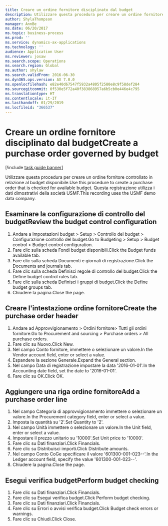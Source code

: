 ```yaml
---
title: Creare un ordine fornitore disciplinato dal budget
description: Utilizzare questa procedura per creare un ordine fornitore controllato in relazione al budget disponibile.
author: ShylaThompson
manager: AnnBe
ms.date: 06/20/2017
ms.topic: business-process
ms.prod: ''
ms.service: dynamics-ax-applications
ms.technology: ''
audience: Application User
ms.reviewer: josaw
ms.search.scope: Operations
ms.search.region: Global
ms.author: shylaw
ms.search.validFrom: 2016-06-30
ms.dyn365.ops.version: AX 7.0.0
ms.openlocfilehash: e82e40d67547f5932a4805f2580e8c9f58def284
ms.sourcegitcommit: 0f530e5f72a40f383868957a6b5cb0e446e4c795
ms.translationtype: HT
ms.contentlocale: it-IT
ms.lasthandoff: 01/29/2019
ms.locfileid: "366537"
---
```

# <a name="create-a-purchase-order-governed-by-budget"></a><span data-ttu-id="59af6-103">Creare un ordine fornitore disciplinato dal budget</span><span class="sxs-lookup"><span data-stu-id="59af6-103">Create a purchase order governed by budget</span></span>

[!include [task guide banner](../../includes/task-guide-banner.md)]

<span data-ttu-id="59af6-104">Utilizzare questa procedura per creare un ordine fornitore controllato in relazione al budget disponibile.</span><span class="sxs-lookup"><span data-stu-id="59af6-104">Use this procedure to create a purchase order that is checked for available budget.</span></span> <span data-ttu-id="59af6-105">Questa registrazione utilizza i dati dimostrativi della società USMF.</span><span class="sxs-lookup"><span data-stu-id="59af6-105">This recording uses the USMF demo data company.</span></span>


## <a name="review-the-budget-control-configuration"></a><span data-ttu-id="59af6-106">Esaminare la configurazione di controllo del budget</span><span class="sxs-lookup"><span data-stu-id="59af6-106">Review the budget control configuration</span></span>
1. <span data-ttu-id="59af6-107">Andare a Impostazioni budget > Setup > Controllo del budget > Configurazione controllo del budget.</span><span class="sxs-lookup"><span data-stu-id="59af6-107">Go to Budgeting > Setup > Budget control > Budget control configuration.</span></span>
2. <span data-ttu-id="59af6-108">Fare clic sulla scheda Fondi budget disponibili.</span><span class="sxs-lookup"><span data-stu-id="59af6-108">Click the Budget funds available tab.</span></span>
3. <span data-ttu-id="59af6-109">Fare clic sulla scheda Documenti e giornali di registrazione.</span><span class="sxs-lookup"><span data-stu-id="59af6-109">Click the Documents and journals tab.</span></span>
4. <span data-ttu-id="59af6-110">Fare clic sulla scheda Definisci regole di controllo del budget.</span><span class="sxs-lookup"><span data-stu-id="59af6-110">Click the Define budget control rules tab.</span></span>
5. <span data-ttu-id="59af6-111">Fare clic sulla scheda Definisci i gruppi di budget.</span><span class="sxs-lookup"><span data-stu-id="59af6-111">Click the Define budget groups tab.</span></span>
6. <span data-ttu-id="59af6-112">Chiudere la pagina.</span><span class="sxs-lookup"><span data-stu-id="59af6-112">Close the page.</span></span>

## <a name="create-the-purchase-order-header"></a><span data-ttu-id="59af6-113">Creare l'intestazione ordine fornitore</span><span class="sxs-lookup"><span data-stu-id="59af6-113">Create the purchase order header</span></span>
1. <span data-ttu-id="59af6-114">Andare ad Approvvigionamento > Ordini fornitore> Tutti gli ordini fornitore.</span><span class="sxs-lookup"><span data-stu-id="59af6-114">Go to Procurement and sourcing > Purchase orders > All purchase orders.</span></span>
2. <span data-ttu-id="59af6-115">Fare clic su Nuovo.</span><span class="sxs-lookup"><span data-stu-id="59af6-115">Click New.</span></span>
3. <span data-ttu-id="59af6-116">Nel campo Conto fornitore, immettere o selezionare un valore.</span><span class="sxs-lookup"><span data-stu-id="59af6-116">In the Vendor account field, enter or select a value.</span></span>
4. <span data-ttu-id="59af6-117">Espandere la sezione Generale.</span><span class="sxs-lookup"><span data-stu-id="59af6-117">Expand the General section.</span></span>
5. <span data-ttu-id="59af6-118">Nel campo Data di registrazione impostare la data '2016-01-01'.</span><span class="sxs-lookup"><span data-stu-id="59af6-118">In the Accounting date field, set the date to '2016-01-01'.</span></span>
6. <span data-ttu-id="59af6-119">Fare clic su OK.</span><span class="sxs-lookup"><span data-stu-id="59af6-119">Click OK.</span></span>

## <a name="add-a-purchase-order-line"></a><span data-ttu-id="59af6-120">Aggiungere una riga ordine fornitore</span><span class="sxs-lookup"><span data-stu-id="59af6-120">Add a purchase order line</span></span>
1. <span data-ttu-id="59af6-121">Nel campo Categoria di approvvigionamento immettere o selezionare un valore.</span><span class="sxs-lookup"><span data-stu-id="59af6-121">In the Procurement category field, enter or select a value.</span></span>
2. <span data-ttu-id="59af6-122">Imposta la quantità su '2'.</span><span class="sxs-lookup"><span data-stu-id="59af6-122">Set Quantity to '2'.</span></span>
3. <span data-ttu-id="59af6-123">Nel campo Unità immettere o selezionare un valore.</span><span class="sxs-lookup"><span data-stu-id="59af6-123">In the Unit field, enter or select a value.</span></span>
4. <span data-ttu-id="59af6-124">Impostare il prezzo unitario su '10000'.</span><span class="sxs-lookup"><span data-stu-id="59af6-124">Set Unit price to '10000'.</span></span>
5. <span data-ttu-id="59af6-125">Fare clic su Dati finanziari.</span><span class="sxs-lookup"><span data-stu-id="59af6-125">Click Financials.</span></span>
6. <span data-ttu-id="59af6-126">Fare clic su Distribuisci importi.</span><span class="sxs-lookup"><span data-stu-id="59af6-126">Click Distribute amounts.</span></span>
7. <span data-ttu-id="59af6-127">Nel campo Conto CoGe specificare il valore '601300-001-023--'.</span><span class="sxs-lookup"><span data-stu-id="59af6-127">In the Ledger account field, specify the value '601300-001-023--'.</span></span>
8. <span data-ttu-id="59af6-128">Chiudere la pagina.</span><span class="sxs-lookup"><span data-stu-id="59af6-128">Close the page.</span></span>

## <a name="perform-budget-checking"></a><span data-ttu-id="59af6-129">Esegui verifica budget</span><span class="sxs-lookup"><span data-stu-id="59af6-129">Perform budget checking</span></span>
1. <span data-ttu-id="59af6-130">Fare clic su Dati finanziari.</span><span class="sxs-lookup"><span data-stu-id="59af6-130">Click Financials.</span></span>
2. <span data-ttu-id="59af6-131">Fare clic su Esegui verifica budget.</span><span class="sxs-lookup"><span data-stu-id="59af6-131">Click Perform budget checking.</span></span>
3. <span data-ttu-id="59af6-132">Fare clic su Dati finanziari.</span><span class="sxs-lookup"><span data-stu-id="59af6-132">Click Financials.</span></span>
4. <span data-ttu-id="59af6-133">Fare clic su Errori o avvisi verifica budget.</span><span class="sxs-lookup"><span data-stu-id="59af6-133">Click Budget check errors or warnings.</span></span>
5. <span data-ttu-id="59af6-134">Fare clic su Chiudi.</span><span class="sxs-lookup"><span data-stu-id="59af6-134">Click Close.</span></span>

